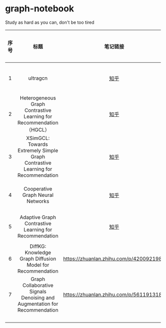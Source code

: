 # graph-notebook
Study as hard as you can, don't be too tired

| 序号 | 标题    |   笔记链接 |           **概括**   |  论文链接  | 代码链接 |
| :--: | :-----------------:  | :-------------:      | :------------------------: | :-------: |:-------: |
|1|ultragcn| [知乎](https://zhuanlan.zhihu.com/p/720972838) |一种用约束损失嵌入学习超多层gcn信息传播结果的方法，特点是效率高，amazonbooks上准确率提升明显。|https://arxiv.org/pdf/2110.15114 |[代码链接](https://github.com/kuisu-GDUT/UltraGCN)|
|2|Heterogeneous Graph Contrastive Learning for Recommendation（HGCL）| [知乎](https://zhuanlan.zhihu.com/p/730907108)| 一种经过少量卷积层的消息传递后，通过元知识（拼接的三种特征嵌入）生成的转换矩阵增强辅助信息（即u-u与i-i嵌入），并使用对比学习和bpr损失进行优化的方法。|https://arxiv.org/pdf/2303.00995|[代码链接](https://github.com/HKUDS/HGCL)|
| 3  | XSimGCL: Towards Extremely Simple Graph Contrastive Learning for Recommendation  |  [知乎](https://zhuanlan.zhihu.com/p/915933300)  |  一种通过在卷积过程中从嵌入层面添加噪声而非进行图增强来进行对比学习的方法，证明对比学习的有效性来自于infonce损失，通过简化结构和噪声均匀嵌入提升了效率和推荐公平性| https://arxiv.org/pdf/2209.02544| [代码链接](https://github.com/Coder-Yu/SELFRec) |
|4|Cooperative Graph Neural Networks| [知乎](https://zhuanlan.zhihu.com/p/1698280644)|   一种让节点学习四种状态（听/不听）（广播/不广播）以更灵活和动态地进行消息传递的方法，实现上为节点生成状态概率并采用Gumbel-softmax硬采样方法，并重写消息传递函数，存在动作（决定状态）和环境（执行消息传递）两个网络，并采用相同的优化方式。    |https://arxiv.org/pdf/2310.01267.pdf?trk=public_post_comment-text| [代码链接](https://github.com/benfinkelshtein/CoGNN/tree/main)|
|5|Adaptive Graph Contrastive Learning for Recommendation| [知乎](https://zhuanlan.zhihu.com/p/2726120426)|一种同时进行gae学习mean与方差并进行解码进行图增强和attention边去噪的图对比学习方法，去噪网络生成了新的边权重，在优化嵌入后仍使用gcn进行消息传递和cf|https://arxiv.org/pdf/2305.10837|[代码链接](https://github.com/HKUDS/AdaGCL)|
|6|DiffKG: Knowledge Graph Diffusion Model for Recommendation|https://zhuanlan.zhihu.com/p/4200921987|一种通过构建知识图并在知识图上进行去噪和gat消息传递并在去噪前后进行对比学习以优化item嵌入的方法|https://arxiv.org/pdf/2312.16890|[代码链接](https://github.com/HKUDS/DiffKG.)|
|7|Graph Collaborative Signals Denoising and Augmentation for Recommendation|https://zhuanlan.zhihu.com/p/5611913180|一种通过预训练在图上添加相似度高的边（包括uu，ii）以进行边填充和删减去噪的方法，预训练和正常训练均采用lightgcn的消息传递方式|pdf上传于仓库|[代码链接](https://github.com/zfan20/GraphDA)|
||||ffffffffffffffffffffffffffffffffffffffffffffffffffffffffffffffffffffffffffffffffffffffffffffffffffffffffffffffffffffffffffffffffffffffffffffffffffffffffffffffffffffffffffff|||
